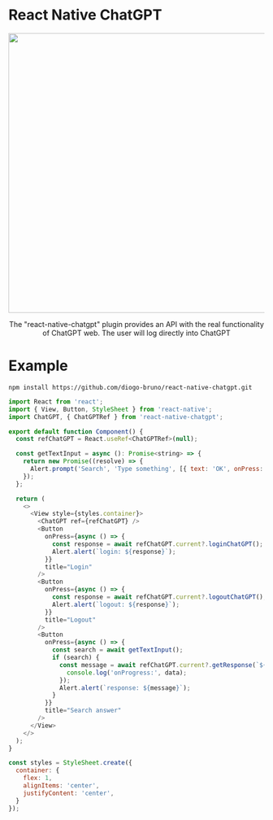 # React Native ChatGPT

<div style="text-align: center">
<img src="https://github.com/diogo-bruno/react-native-chatgpt/assets/11491923/fdeee84a-9784-4c90-90ac-331d4de47d35" width="550" />
</div>

<p style="text-align: center">
The "react-native-chatgpt" plugin provides an API with the real functionality of ChatGPT web. The user will log directly into ChatGPT
</p>

# Example

```ssh
npm install https://github.com/diogo-bruno/react-native-chatgpt.git
```

```javascript
import React from 'react';
import { View, Button, StyleSheet } from 'react-native';
import ChatGPT, { ChatGPTRef } from 'react-native-chatgpt';

export default function Component() {
  const refChatGPT = React.useRef<ChatGPTRef>(null);

  const getTextInput = async (): Promise<string> => {
    return new Promise((resolve) => {
      Alert.prompt('Search', 'Type something', [{ text: 'OK', onPress: (value) => resolve(`${value}`) }], 'plain-text');
    });
  };

  return (
    <>
      <View style={styles.container}>
        <ChatGPT ref={refChatGPT} />
        <Button
          onPress={async () => {
            const response = await refChatGPT.current?.loginChatGPT();
            Alert.alert(`login: ${response}`);
          }}
          title="Login"
        />
        <Button
          onPress={async () => {
            const response = await refChatGPT.current?.logoutChatGPT();
            Alert.alert(`logout: ${response}`);
          }}
          title="Logout"
        />
        <Button
          onPress={async () => {
            const search = await getTextInput();
            if (search) {
              const message = await refChatGPT.current?.getResponse(`${search}`, (data: string) => {
                console.log('onProgress:', data);
              });
              Alert.alert(`response: ${message}`);
            }
          }}
          title="Search answer"
        />
      </View>
    </>
  );
}

const styles = StyleSheet.create({
  container: {
    flex: 1,
    alignItems: 'center',
    justifyContent: 'center',
  }
});
```
